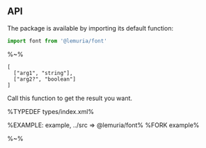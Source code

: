 ## API

The package is available by importing its default function:

```js
import font from '@lemuria/font'
```

%~%

```## font
[
  ["arg1", "string"],
  ["arg2?", "boolean"]
]
```

Call this function to get the result you want.

%TYPEDEF types/index.xml%

%EXAMPLE: example, ../src => @lemuria/font%
%FORK example%

%~%